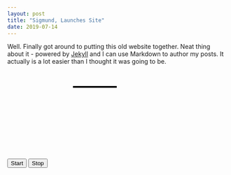 ```yaml
---
layout: post
title: "Sigmund, Launches Site"
date: 2019-07-14
---
```


Well. Finally got around to putting this old website together. Neat thing about it - powered by [Jekyll](http://jekyllrb.com) and I can use Markdown to author my posts. It actually is a lot easier than I thought it was going to be.
<svg id="scene" height="200" width="300">
  <line id="string" x1="150" y1="50" x2="250" y2="50" stroke="black" stroke-width="4" />
  <!--circle id="ball" cx="250" cy="50" r="5" fill="black" /-->
</svg>

<p id = "paragraph"> </p>
<button type="button" onclick="startAnimation()">Start</button>
<button type="button" onclick="stopAnimation()">Stop</button>

<script src="{{ base.url | prepend: site.url }}/assets/js/first_script.js"></script>
